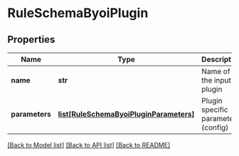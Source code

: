 # RuleSchemaByoiPlugin

## Properties
Name | Type | Description | Notes
------------ | ------------- | ------------- | -------------
**name** | **str** | Name of the input plugin | 
**parameters** | [**list[RuleSchemaByoiPluginParameters]**](RuleSchemaByoiPluginParameters.md) | Plugin specific parameters (config) | [optional] 

[[Back to Model list]](../README.md#documentation-for-models) [[Back to API list]](../README.md#documentation-for-api-endpoints) [[Back to README]](../README.md)


